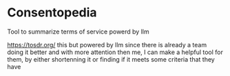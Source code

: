 # Consentopedia

Tool to summarize terms of service powerd by llm

<https://tosdr.org/> this but powered by llm
since there is already a team doing it better and with more attention then me, I can make a helpful tool for them, by either shortenning it or finding if it meets some criteria that they have
